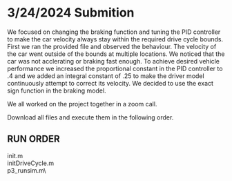# 3/24/2024 Submition 
We focused on changing the braking function and tuning the PID controller to make the car velocity always stay within the required drive cycle bounds. First we ran the provided file and observed the behaviour. The velocity of the car went outside of the bounds at multiple locations. We noticed that the car was not acclerating or braking fast enough. To achieve desired vehicle performance we increased the proportional constant in the PID controller to .4 and we added an integral constant of .25 to make the driver model continuously attempt to correct its velocity. We decided to use the exact sign function in the braking model.

We all worked on the project together in a zoom call.

Download all files and execute them in the following order.
## RUN ORDER
init.m\
initDriveCycle.m\
p3_runsim.m\
